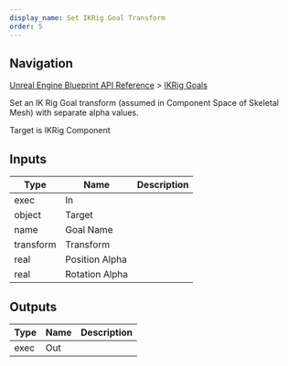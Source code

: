 ```yaml
---
display_name: Set IKRig Goal Transform
order: 5
---
```

## Navigation

[Unreal Engine Blueprint API Reference](https://dev.epicgames.com/documentation/en-us/unreal-engine/BlueprintAPI) > [IKRig Goals](https://dev.epicgames.com/documentation/en-us/unreal-engine/BlueprintAPI/IKRigGoals)

Set an IK Rig Goal transform (assumed in Component Space of Skeletal Mesh) with separate alpha values.

Target is IKRig Component

## Inputs

| Type | Name | Description |
| --- | --- | --- |
| exec | In |  |
| object | Target |  |
| name | Goal Name |  |
| transform | Transform |  |
| real | Position Alpha |  |
| real | Rotation Alpha |  |

## Outputs

| Type | Name | Description |
| --- | --- | --- |
| exec | Out |  |
